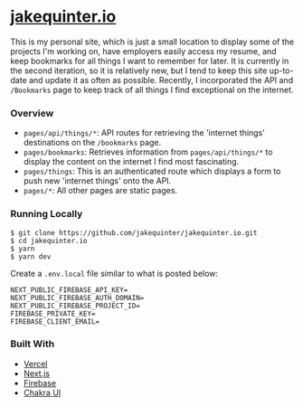 # [jakequinter.io](https://jakequinter.io/)

This is my personal site, which is just a small location to display some of the projects I'm working on, have employers easily access my resume, and keep bookmarks for all things I want to remember for later. It is currently in the second iteration, so it is relatively new, but I tend to keep this site up-to-date and update it as often as possible. Recently, I incorporated the API and `/Bookmarks` page to keep track of all things I find exceptional on the internet.

### Overview

- `pages/api/things/*`: API routes for retrieving the 'internet things' destinations on the `/bookmarks` page.
- `pages/bookmarks`: Retrieves information from `pages/api/things/*` to display the content on the internet I find most fascinating.
- `pages/things`: This is an authenticated route which displays a form to push new 'internet things' onto the API.
- `pages/*`: All other pages are static pages.

### Running Locally

```
$ git clone https://github.com/jakequinter/jakequinter.io.git
$ cd jakequinter.io
$ yarn
$ yarn dev
```

Create a `.env.local` file similar to what is posted below:

```
NEXT_PUBLIC_FIREBASE_API_KEY=
NEXT_PUBLIC_FIREBASE_AUTH_DOMAIN=
NEXT_PUBLIC_FIREBASE_PROJECT_ID=
FIREBASE_PRIVATE_KEY=
FIREBASE_CLIENT_EMAIL=
```

### Built With

- [Vercel](https://vercel.com/)
- [Next.js](https://nextjs.org/)
- [Firebase](https://firebase.google.com/)
- [Chakra UI](https://chakra-ui.com/)

